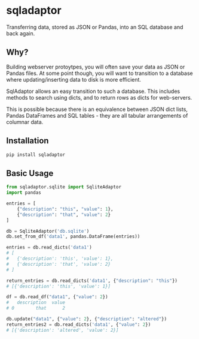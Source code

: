 # sqladaptor

Transferring data, stored as JSON or Pandas, into an SQL database and back again.

## Why?

Building webserver protoytpes, you will often save your data as JSON or Pandas files.
At some point though, you will want to transition to a database where
updating/inserting data to disk is more efficient. 

SqlAdaptor allows an easy transition to such a database.
This includes methods to search using dicts, and
to return rows as dicts for web-servers. 

This is possible
because there is an equivalence between JSON dict lists, Pandas DataFrames
and SQL tables - they are all tabular arrangements of columnar data.

## Installation

```bash
pip install sqladaptor
```

## Basic Usage

```python
from sqladaptor.sqlite import SqliteAdaptor
import pandas

entries = [
    {"description": "this", "value": 1},
    {"description": "that", "value": 2}
]

db = SqliteAdaptor('db.sqlite')
db.set_from_df('data1', pandas.DataFrame(entries))

entries = db.read_dicts('data1')
# [
#   {'description': 'this', 'value': 1}, 
#   {'description': 'that', 'value': 2}
# ]

return_entries = db.read_dicts('data1', {"description": "this"})
# [{'description': 'this', 'value': 1}]

df = db.read_df("data1", {"value": 2})
#   description  value
# 0        that      2

db.update("data1", {"value": 2}, {"description": "altered"})
return_entries2 = db.read_dicts('data1', {"value": 2})
# [{'description': 'altered', 'value': 2}]
```
